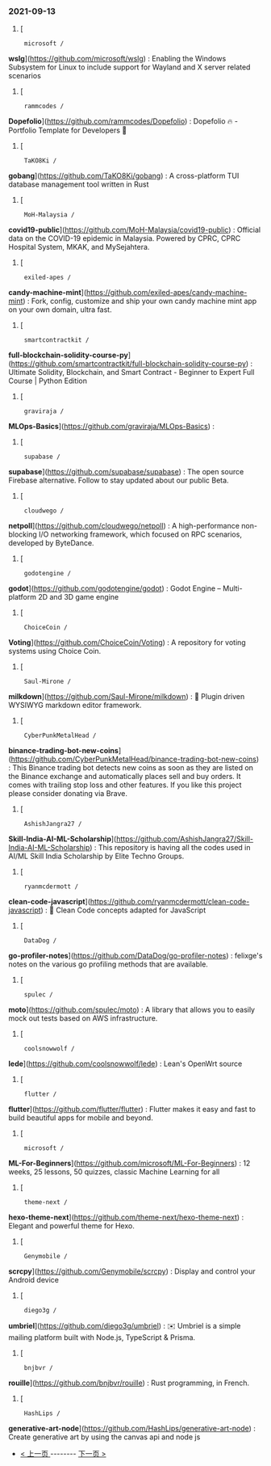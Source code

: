 ### 2021-09-13 
1. [
    

        microsoft /
**wslg**](https://github.com/microsoft/wslg) : Enabling the Windows Subsystem for Linux to include support for Wayland and X server related scenarios
1. [
    

        rammcodes /
**Dopefolio**](https://github.com/rammcodes/Dopefolio) : Dopefolio 🔥 - Portfolio Template for Developers 🚀
1. [
    

        TaKO8Ki /
**gobang**](https://github.com/TaKO8Ki/gobang) : A cross-platform TUI database management tool written in Rust
1. [
    

        MoH-Malaysia /
**covid19-public**](https://github.com/MoH-Malaysia/covid19-public) : Official data on the COVID-19 epidemic in Malaysia. Powered by CPRC, CPRC Hospital System, MKAK, and MySejahtera.
1. [
    

        exiled-apes /
**candy-machine-mint**](https://github.com/exiled-apes/candy-machine-mint) : Fork, config, customize and ship your own candy machine mint app on your own domain, ultra fast.
1. [
    

        smartcontractkit /
**full-blockchain-solidity-course-py**](https://github.com/smartcontractkit/full-blockchain-solidity-course-py) : Ultimate Solidity, Blockchain, and Smart Contract - Beginner to Expert Full Course | Python Edition
1. [
    

        graviraja /
**MLOps-Basics**](https://github.com/graviraja/MLOps-Basics) : 
1. [
    

        supabase /
**supabase**](https://github.com/supabase/supabase) : The open source Firebase alternative. Follow to stay updated about our public Beta.
1. [
    

        cloudwego /
**netpoll**](https://github.com/cloudwego/netpoll) : A high-performance non-blocking I/O networking framework, which focused on RPC scenarios, developed by ByteDance.
1. [
    

        godotengine /
**godot**](https://github.com/godotengine/godot) : Godot Engine – Multi-platform 2D and 3D game engine
1. [
    

        ChoiceCoin /
**Voting**](https://github.com/ChoiceCoin/Voting) : A repository for voting systems using Choice Coin.
1. [
    

        Saul-Mirone /
**milkdown**](https://github.com/Saul-Mirone/milkdown) : 🍼 Plugin driven WYSIWYG markdown editor framework.
1. [
    

        CyberPunkMetalHead /
**binance-trading-bot-new-coins**](https://github.com/CyberPunkMetalHead/binance-trading-bot-new-coins) : This Binance trading bot detects new coins as soon as they are listed on the Binance exchange and automatically places sell and buy orders. It comes with trailing stop loss and other features. If you like this project please consider donating via Brave.
1. [
    

        AshishJangra27 /
**Skill-India-AI-ML-Scholarship**](https://github.com/AshishJangra27/Skill-India-AI-ML-Scholarship) : This repository is having all the codes used in AI/ML Skill India Scholarship by Elite Techno Groups.
1. [
    

        ryanmcdermott /
**clean-code-javascript**](https://github.com/ryanmcdermott/clean-code-javascript) : 🛁 Clean Code concepts adapted for JavaScript
1. [
    

        DataDog /
**go-profiler-notes**](https://github.com/DataDog/go-profiler-notes) : felixge's notes on the various go profiling methods that are available.
1. [
    

        spulec /
**moto**](https://github.com/spulec/moto) : A library that allows you to easily mock out tests based on AWS infrastructure.
1. [
    

        coolsnowwolf /
**lede**](https://github.com/coolsnowwolf/lede) : Lean's OpenWrt source
1. [
    

        flutter /
**flutter**](https://github.com/flutter/flutter) : Flutter makes it easy and fast to build beautiful apps for mobile and beyond.
1. [
    

        microsoft /
**ML-For-Beginners**](https://github.com/microsoft/ML-For-Beginners) : 12 weeks, 25 lessons, 50 quizzes, classic Machine Learning for all
1. [
    

        theme-next /
**hexo-theme-next**](https://github.com/theme-next/hexo-theme-next) : Elegant and powerful theme for Hexo.
1. [
    

        Genymobile /
**scrcpy**](https://github.com/Genymobile/scrcpy) : Display and control your Android device
1. [
    

        diego3g /
**umbriel**](https://github.com/diego3g/umbriel) : ✉️ Umbriel is a simple mailing platform built with Node.js, TypeScript & Prisma.
1. [
    

        bnjbvr /
**rouille**](https://github.com/bnjbvr/rouille) : Rust programming, in French.
1. [
    

        HashLips /
**generative-art-node**](https://github.com/HashLips/generative-art-node) : Create generative art by using the canvas api and node js 

- [ < 上一页 ](https://github.com/able8/github-trending-daily-record/blob/master/2021-09-12.md) -------- [ 下一页 > ](https://github.com/able8/github-trending-daily-record/blob/master/2021-09-14.md)